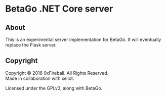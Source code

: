 
# BetaGo .NET Core server

## About

This is an experimental server implementation for BetaGo.
It will eventually replace the Flask server.

## Copyright

Copyright &copy; 2016 0xFireball. All Rights Reserved.  
Made in collaboration with xeliot.

Licensed under the GPLv3, along with BetaGo.